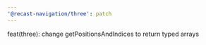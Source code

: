 ```yaml
---
'@recast-navigation/three': patch
---
```


feat(three): change getPositionsAndIndices to return typed arrays
